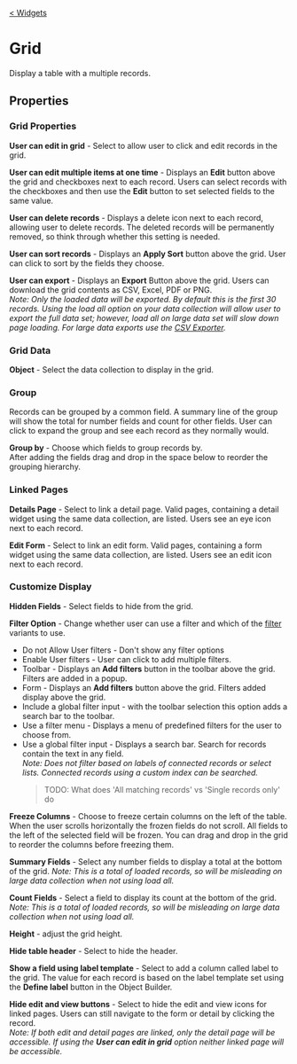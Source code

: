 [< Widgets](../Widgets.md)

# Grid

Display a table with a multiple records.

## Properties

### Grid Properties

**User can edit in grid** - Select to allow user to click and edit records in the grid.

**User can edit multiple items at one time** - Displays an **Edit** button above the grid and checkboxes next to each record. Users can select records with the checkboxes and then use the **Edit** button to set selected fields to the same value.

**User can delete records** - Displays a delete icon next to each record, allowing user to delete records. The deleted records will be permanently removed, so think through whether this setting is needed.

**User can sort records** - Displays an **Apply Sort** button above the grid. User can click to sort by the fields they choose.

**User can export** - Displays an **Export** Button above the grid. Users can download the grid contents as CSV, Excel, PDF or PNG.\
_Note: Only the loaded data will be exported. By default this is the first 30 records. Using the load all option on your data collection will allow user to export the full data set; however, load all on large data set will slow down page loading. For large data exports use the [CSV Exporter](../csvExporter/CsvExporter.md)._

### Grid Data

**Object** - Select the data collection to display in the grid.

### Group

Records can be grouped by a common field. A summary line of the group will show the total for number fields and count for other fields. User can click to expand the group and see each record as they normally would.

**Group by** - Choose which fields to group records by.\
After adding the fields drag and drop in the space below to reorder the grouping hierarchy.

### Linked Pages

**Details Page** - Select to link a detail page. Valid pages, containing a detail widget using the same data collection, are listed. Users see an eye icon next to each record.

**Edit Form** - Select to link an edit form. Valid pages, containing a form widget using the same data collection, are listed. Users see an edit icon next to each record.

### Customize Display

**Hidden Fields** - Select fields to hide from the grid.

**Filter Option** - Change whether user can use a filter and which of the [filter](../../../concepts/filters/Filters.md) variants to use.

- Do not Allow User filters - Don't show any filter options
- Enable User filters - User can click to add multiple filters.
- Toolbar - Displays an **Add filters** button in the toolbar above the grid. Filters are added in a popup.
- Form - Displays an **Add filters** button above the grid. Filters added display above the grid.
- Include a global filter input - with the toolbar selection this option adds a search bar to the toolbar.
- Use a filter menu - Displays a menu of predefined filters for the user to choose from.
- Use a global filter input - Displays a search bar. Search for records contain the text in any field.\
  _Note: Does not filter based on labels of connected records or select lists. Connected records using a custom index can be searched._
  > TODO: What does 'All matching records' vs 'Single records only' do

**Freeze Columns** - Choose to freeze certain columns on the left of the table. When the user scrolls horizontally the frozen fields do not scroll. All fields to the left of the selected field will be frozen. You can drag and drop in the grid to reorder the columns before freezing them.

**Summary Fields** - Select any number fields to display a total at the bottom of the grid.
_Note: This is a total of loaded records, so will be misleading on large data collection when not using load all._

**Count Fields** - Select a field to display its count at the bottom of the grid.
_Note: This is a total of loaded records, so will be misleading on large data collection when not using load all._

**Height** - adjust the grid height.

**Hide table header** - Select to hide the header.

**Show a field using label template** - Select to add a column called label to the grid. The value for each record is based on the label template set using the **Define label** button in the Object Builder.

**Hide edit and view buttons** - Select to hide the edit and view icons for linked pages. Users can still navigate to the form or detail by clicking the record.\
_Note: If both edit and detail pages are linked, only the detail page will be accessible. If using the **User can edit in grid** option neither linked page will be accessible._

